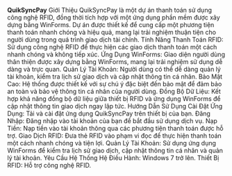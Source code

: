 **QuikSyncPay**
Giới Thiệu
QuikSyncPay là một dự án thanh toán sử dụng công nghệ RFID, đồng thời tích hợp với một ứng dụng phần mềm được xây dựng bằng WinForms. Dự án được thiết kế để cung cấp một phương tiện thanh toán nhanh chóng và hiệu quả, mang lại trải nghiệm thuận tiện cho người dùng trong quá trình giao dịch tài chính.
Tính Năng
Thanh Toán RFID: Sử dụng công nghệ RFID để thực hiện các giao dịch thanh toán một cách nhanh chóng và không tiếp xúc.
Ứng Dụng WinForms: Giao diện người dùng thân thiện được xây dựng bằng WinForms, mang lại trải nghiệm sử dụng dễ dàng và trực quan.
Quản Lý Tài Khoản: Người dùng có thể dễ dàng quản lý tài khoản, kiểm tra lịch sử giao dịch và cập nhật thông tin cá nhân.
Bảo Mật Cao: Hệ thống được thiết kế với sự chú ý đặc biệt đến bảo mật để đảm bảo an toàn và bảo vệ thông tin cá nhân của người dùng.
Đồng Bộ Dữ Liệu: Kết hợp khả năng đồng bộ dữ liệu giữa thiết bị RFID và ứng dụng WinForms để cập nhật thông tin giao dịch ngay lập tức.
Hướng Dẫn Sử Dụng
Cài Đặt Ứng Dụng: Tải và cài đặt ứng dụng QuikSyncPay trên thiết bị của bạn.
Đăng Nhập: Đăng nhập vào tài khoản của bạn để bắt đầu sử dụng dịch vụ.
Nạp Tiền: Nạp tiền vào tài khoản thông qua các phương tiện thanh toán được hỗ trợ.
Giao Dịch RFID: Đưa thẻ RFID vào phạm vi đọc để thực hiện thanh toán một cách nhanh chóng và tiện lợi.
Quản Lý Tài Khoản: Sử dụng ứng dụng WinForms để kiểm tra lịch sử giao dịch, cập nhật thông tin cá nhân và quản lý tài khoản.
Yêu Cầu Hệ Thống
Hệ Điều Hành: Windows 7 trở lên.
Thiết Bị RFID: Hỗ trợ công nghệ RFID.

